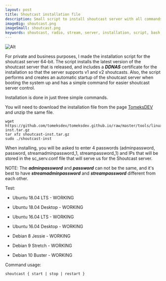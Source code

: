 ```yaml
---
layout: post
title: Shoutcast installation file
description: Small script to install shoutcast server with all commands in few lines
imageBig: shoutcast.png
imageSmall: shoutcast.png
keywords: shoutcast, radio, stream, server, installation, script, bash, ubuntu, debian, linux, DDNAS, v1, v2, stream, password
---
```


![Alt](https://tomeksdev.com/postImages/Shoutcast_1.png "Shoutcast")

For private and business purposes, I made the installation script for the shoutcast server 64-bit. The script installs the latest version of the shoutcast server that is released, and includes a **_DDNAS_** certificate for the installation so that the server supports v1 and v2 shoutcasts. Also, the script performs and creates an automatic startup of the shoutcast server when booting the system up and has a simple command for easier shoutcast server control.

Installation is done in just three simple commands.

You will need to download the installation file from the page [TomeksDEV](https://tomeksdev.com/tools/linux/shoutcast-inst.tar.gz) and unzip the same file.

```
wget https://github.com/tomeksdev/tomeksdev.github.io/raw/master/tools/linux/shoutcast-inst.tar.gz
tar xfz shoutcast-inst.tar.gz
sudo ./shoutcast-inst
```

When installing, you will be asked to enter 4 passwords (adminpassword, password, streamadminpassword_1, streampassword_1) and IPs that will be stored in the sc_serv.conf file that will serve us for the Shoutcast server.

NOTE: The **_adminpassword_** and **_password_** can not be the same, and it's best to have **_streamadminpassword_** and **_streampassword_** different from each other.

Test:

- Ubuntu 18.04 LTS - WORKING

- Ubuntu 18.04 Desktop - WORKING

- Ubuntu 16.04 LTS - WORKING

- Ubuntu 16.04 Desktop - WORKING

- Debian 8 Jessie - WORKING

- Debian 9 Stretch - WORKING

- Debian 10 Buster - WORKING



Command usage:

```
shoutcast { start | stop | restart }
```